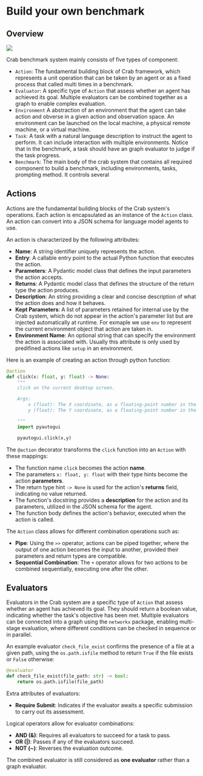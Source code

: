# Build your own benchmark

## Overview

![](../assets/benchmark_config.png)

Crab benchmark system mainly consists of five types of component:

* `Action`: The fundamental building block of Crab framework, which represents a unit operation that can be taken by an agent or as a fixed process that called multi times in a benchmark.
* `Evaluator`: A specific type of `Action` that assess whether an agent has achieved its goal. Multiple evaluators can be combined together as a graph to enable complex evaluation.
* `Environment` A abstraction of an environment that the agent can take action and obverse in a given action and observation space. An environment can be launched on the local machine, a physical remote machine, or a virtual machine.
* `Task`: A task with a natural language description to instruct the agent to perform. It can include interaction with multiple environments. Notice that in the benchmark, a task should have an graph evaluator to judge if the task progress.
* `Benchmark`: The main body of the crab system that contains all required component to build a benchmark, including environments, tasks, prompting method. It controls several 

## Actions

Actions are the fundamental building blocks of the Crab system's operations.  Each action is encapsulated as an instance of the `Action` class. An action can convert into a JSON schema for language model agents to use.

An action is characterized by the following attributes:

- **Name**: A string identifier uniquely represents the action.
- **Entry**: A callable entry point to the actual Python function that executes the action.
- **Parameters**: A Pydantic model class that defines the input parameters the action accepts.
- **Returns**: A Pydantic model class that defines the structure of the return type the action produces.
- **Description**: An string providing a clear and concise description of what the action does and how it behaves.
- **Kept Parameters**: A list of parameters retained for internal use by the Crab system, which do not appear in the action's parameter list but are injected automatically at runtime. For exmaple we use `env` to represent the current environment object that action are taken in.
- **Environment Name**: An optional string that can specify the environment the action is associated with. Usually this attribute is only used by predifined actions like `setup` in an environment.

Here is an example of creating an action through python function:

```python
@action
def click(x: float, y: float) -> None:
    """
    click on the current desktop screen.

    Args:
        x (float): The X coordinate, as a floating-point number in the range [0.0, 1.0].
        y (float): The Y coordinate, as a floating-point number in the range [0.0, 1.0].

    """
    import pyautogui

    pyautogui.click(x,y)
```

The `@action` decorator transforms the `click` function into an `Action` with these mappings:

- The function name `click` becomes the action **name**.
- The parameters `x: float, y: float` with their type hints become the action **parameters**.
- The return type hint `-> None` is used for the action's **returns** field, indicating no value returned.
- The function's docstring provides a **description** for the action and its parameters, utilized in the JSON schema for the agent.
- The function body defines the action's behavior, executed when the action is called.


The `Action` class allows for different combination operations such as:

- **Pipe**: Using the `>>` operator, actions can be piped together, where the output of one action becomes the input to another, provided their parameters and return types are compatible.
- **Sequential Combination**: The `+` operator allows for two actions to be combined sequentially, executing one after the other.

## Evaluators

Evaluators in the Crab system are a specific type of `Action` that assess whether an agent has achieved its goal. They should return a boolean value, indicating whether the task's objective has been met. Multiple evaluators can be connected into a graph using the `networkx` package, enabling multi-stage evaluation, where different conditions can be checked in sequence or in parallel.

An example evaluator `check_file_exist` confirms the presence of a file at a given path, using the `os.path.isfile` method to return `True` if the file exists or `False` otherwise:

```python
@evaluator
def check_file_exist(file_path: str) -> bool:
    return os.path.isfile(file_path)
```

Extra attributes of evaluators:

- **Require Submit**: Indicates if the evaluator awaits a specific submission to carry out its assessment.

Logical operators allow for evaluator combinations:

- **AND (&)**: Requires all evaluators to succeed for a task to pass.
- **OR (|)**: Passes if any of the evaluators succeed.
- **NOT (~)**: Reverses the evaluation outcome.

The combined evaluator is still considered as **one evaluator** rather than a graph evaluator.

